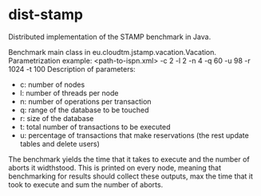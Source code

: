 dist-stamp
==========

Distributed implementation of the STAMP benchmark in Java.

Benchmark main class in eu.cloudtm.jstamp.vacation.Vacation.
Parametrization example: <path-to-ispn.xml> -c 2 -l 2 -n 4 -q 60 -u 98 -r 1024 -t 100
Description of parameters:
 * c: number of nodes
 * l: number of threads per node
 * n: number of operations per transaction
 * q: range of the database to be touched
 * r: size of the database
 * t: total number of transactions to be executed
 * u: percentage of transactions that make reservations (the rest update tables and delete users)

The benchmark yields the time that it takes to execute and the number of aborts it widthstood. This is printed on every node, meaning that benchmarking for results should collect these outputs, max the time that it took to execute and sum the number of aborts.

